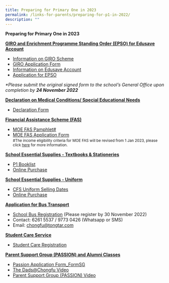 ```yaml
---
title: Preparing for Primary One in 2023
permalink: /links-for-parents/preparing-for-p1-in-2022/
description: ""
---
```

**Preparing for Primary One in 2023**

<strong><u>GIRO and Enrichment Programme Standing Order (EPSO) for Edusave Account</u></strong>

*   [Information on GIRO Scheme](https://www.moe.gov.sg/financial-matters/fees?toggle-id=giro)
* [GIRO Application Form](https://chongfu.moe.edu.sg/wp-content/uploads/2022/10/GIRO-Application-Form-1.pdf)
*   [Information on Edusave Account](https://www.moe.gov.sg/financial-matters/edusave-account/usage-of-edusave-funds?toggle-id=moe-funded-schools)
*   [Application for EPSO](https://form.gov.sg/5be24a1bb3f842000fdc4e59)

 _*Please submit the original signed form to the school’s General Office upon completion by **24 November 2022**_
 
 **<u>Declaration on Medical Conditions/ Special Educational Needs</u>**
 * [Declaration Form](https://form.gov.sg/6350c016e765ca0012187d07)


**<u>Financial Assistance Scheme (FAS)</u>**

* [MOE FAS Pamphlet#](https://chongfu.moe.edu.sg/wp-content/uploads/2021/10/MOE_FAS_Pamphlet_2022.pdf)
* [MOE FAS Application Form](https://form.gov.sg/632432ba67747a0011d4a0cc)
<br><small>#The income eligibility criteria for MOE FAS will be revised from 1 Jan 2023, please click [here](https://www.moe.gov.sg/news/press-releases/20221014-more-than-10000-students-to-benefit-from-revised-income-criteria-for-moe-financial-assistance-schemes-and-increased-ite-bursary-quanta) for more information.</small>

**<u>School Essential Supplies - Textbooks & Stationeries</u>**

* [P1 Booklist](https://chongfu.moe.edu.sg/wp-content/uploads/2022/10/Primary-1-Booklist.pdf)
* [Online Purchase](https://www.pacificbookstores.com/public/)

**<u>School Essential Supplies - Uniform</u>**
* [CFS Uniform Selling Dates](https://chongfu.moe.edu.sg/wp-content/uploads/2022/10/Uniform_2022-Sales-Date.pdf)
* [Online Purchase](https://www.euniforms.com.sg/shop/product-category/primary-schools/cfps/)

**<u>Application for Bus Transport</u>**
*   [School Bus Registration](https://www.tongtar.com) (Please register by 30 November 2022)
*   Contact: 6261 5537 / 9773 0426 (Whatsapp or SMS)
*   Email: chongfu@tongtar.com

**<u>Student Care Service</u>**
*  [Student Care Registration](/files/BigHeart@Chongfu%202023%20P1%20Interest%20Link%20(Website).pdf)

**<u>Parent Support Group (PASSION) and Alumni Classes</u>**

*   [Passion Application Form_FormSG](https://form.gov.sg/63479c95c42bfe00128d68be)
*   [The Dads@Chongfu Video](http://shorturl.at/cwF14)
*   [Parent Support Group (PASSION) Video](https://tinyurl.com/y6rhd9vy)